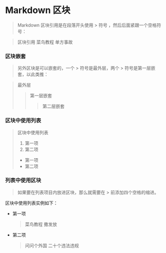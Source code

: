 # Markdown 区块

>Markdown 区块引用是在段落开头使用 > 符号 ，然后后面紧跟一个空格符号：

> 区块引用
> 菜鸟教程
> 单方事故

### 区块嵌套

>另外区块是可以嵌套的，一个 > 符号是最外层，两个 > 符号是第一层嵌套，以此类推：

> 最外层
>> 第一层嵌套
>>> 第二层嵌套

### 区块中使用列表

> 区块中使用列表
> 1. 第一项
> 2. 第二项
> + 第一项
> + 第二项



### 列表中使用区块

>如果要在列表项目内放进区块，那么就需要在 > 前添加四个空格的缩进。

区块中使用列表实例如下：

* 第一项
    > 菜鸟教程
    > 撒发放
* 第二项
    > 问问个外国
    > 二十个违法违规


